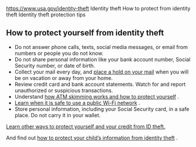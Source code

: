 

https://www.usa.gov/identity-theft
Identity theft
How to protect from identity theft
Identity theft protection tips

**How to protect yourself from identity theft**
-----------------------------------------------

* Do not answer phone calls, texts, social media messages, or email from numbers or people you do not know.
* Do not share personal information like your bank account number, Social Security number, or date of birth.
* Collect your mail every day, and
  [place a hold on your mail](https://reg.usps.com/entreg/LoginAction_input?app=HOLDMAIL&appURL=https%3A%2F%2Fholdmail.usps.com%2Fholdmail)
  when you will be on vacation or away from your home.
* Review credit card and bank account statements. Watch for and report unauthorized or suspicious transactions.
* Understand
  [how ATM skimming works and how to protect yourself](https://www.fbi.gov/how-we-can-help-you/scams-and-safety/common-scams-and-crimes/skimming)
  .
* [Learn when it is safe to use a public Wi-Fi network](https://consumer.ftc.gov/articles/are-public-wi-fi-networks-safe-what-you-need-know)
  .
* Store personal information, including your Social Security card, in a safe place. Do not carry it in your wallet.

[Learn other ways to protect yourself and your credit from ID theft.](https://consumer.ftc.gov/articles/what-know-about-identity-theft)

And find out
[how to protect your child’s information from identity theft](https://consumer.ftc.gov/articles/how-protect-your-child-identity-theft)
.
